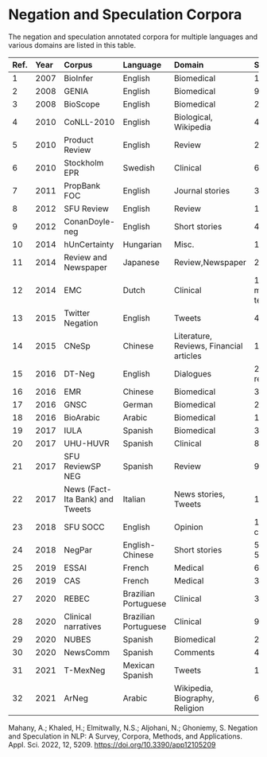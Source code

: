 # Negation and Speculation Corpora

The negation and speculation annotated corpora for multiple languages and various domains are listed in this table.

|Ref.|Year|Corpus|Language|Domain|Size |Neg. |Spec.|Avail.|
| :--- | :---| :--- | :---| :--- | :---| :--- | :---| :--- |
|1|2007|BioInfer|English |Biomedical|1,100|√||√|
|2|2008|GENIA|English|Biomedical|9,372|√|√|[Link](http://www.geniaproject.org/genia-corpus)|
|3|2008|BioScope|English|Biomedical|20,924|√|√|[Link](https://rgai.sed.hu/sites/rgai.sed.hu/files/bioscope.zip)|
|4|2010|CoNLL-2010|English|Biological, Wikipedia|40,289||√|[Link](https://rgai.sed.hu/node/118)|
|5|2010|Product Review|English|Review|2,111|√|||
|6|2010|Stockholm EPR|Swedish|Clinical|6,740|√|√||
|7|2011|PropBank FOC|English|Journal stories |3,779|√||√|
|8|2012|SFU Review|English|Review|17,263 |√|√|[Link](http://www.sfu.ca/~mtaboada/SFU_Review_Corpus.html)|
|9|2012|ConanDoyle-neg|English|Short stories|4,423|√||[Link](https://www.clips.ua.ac.be/sem2012-st-neg/)|
|10|2014|hUnCertainty|Hungarian|Misc.|15,203||√||
|11|2014|Review and Newspaper|Japanese|Review,Newspaper|2,147|√||[Link](http://cl.cs.yamanashi.ac.jp/)|
|12|2014|EMC|Dutch|Clinical|12,888 medical terms|√|||
|13|2015|Twitter Negation|English|Tweets|4,000 |√|||
|14|2015|CNeSp|Chinese|Literature, Reviews, Financial articles|16,841|√|√|√|
|15|2016|DT-Neg|English|Dialogues|27,785 responses|√||[Link](http://deeptutor.memphis.edu/resources.htm)|
|16|2016|EMR|Chinese|Biomedical|36,828|√|||
|17|2016|GNSC|German|Biomedical|2,234|√|√||
|18|2016|BioArabic|Arabic|Biomedical|10,165|√|√||
|19|2017|IULA|Spanish|Biomedical|3,194|√||[Link](http://eines.iula.upf.edu/brat//#/NegationOnCR_IULA/)|
|20|2017|UHU-HUVR|Spanish|Clinical|8,412|√|||
|21|2017|SFU ReviewSP NEG|Spanish|Review|9,455|√||[Link](http://clic.ub.edu/corpus/es/node/171)|
|22|2017|News (Fact-Ita Bank) and Tweets|Italian|News stories, Tweets|1,591|√|||
|23|2018|SFU SOCC|English|Opinion|1,043 comments|√||[Link](https://github.com/sfu-discourse-lab/SOCC)|
|24|2018|NegPar|English-Chinese|Short stories|5520 E 5005 C|√||[Link](https://github.com/qianchu/NegPar)|
|25|2019|ESSAI|French|Medical|6,547|√|√||
|26|2019|CAS|French|Medical|3,811|√|√||
|27|2020|REBEC|Brazilian Portuguese|Clinical|3,228|√|||
|28|2020|Clinical narratives|Brazilian Portuguese|Clinical|9,808|√|||
|29|2020|NUBES|Spanish|Biomedical|29,682|√|√|[Link](https://github.com/Vicomtech/NUBes-negation-uncertainty-biomedical-corpus)|
|30|2020|NewsComm|Spanish|Comments|4,980|√||[Link](http://clic.ub.edu/corpus/en/newscom_neg-en)|
|31|2021|T-MexNeg|Mexican Spanish|Tweets|13,704|√||[Link](https://gitlab.com/gil.iingen/negation_twitter_mexican_spanish)|
|32|2021|ArNeg|Arabic|Wikipedia, Biography, Religion|6,000|√|||


Mahany, A.; Khaled, H.; Elmitwally, N.S.; Aljohani, N.; Ghoniemy, S. Negation and Speculation in NLP: A Survey, Corpora, Methods, and Applications. Appl. Sci. 2022, 12, 5209. https://doi.org/10.3390/app12105209
